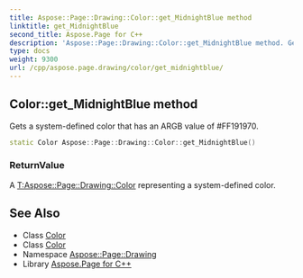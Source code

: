 ```yaml
---
title: Aspose::Page::Drawing::Color::get_MidnightBlue method
linktitle: get_MidnightBlue
second_title: Aspose.Page for C++
description: 'Aspose::Page::Drawing::Color::get_MidnightBlue method. Gets a system-defined color that has an ARGB value of #FF191970 in C++.'
type: docs
weight: 9300
url: /cpp/aspose.page.drawing/color/get_midnightblue/
---
```

## Color::get_MidnightBlue method


Gets a system-defined color that has an ARGB value of #FF191970.

```cpp
static Color Aspose::Page::Drawing::Color::get_MidnightBlue()
```


### ReturnValue

A [T:Aspose::Page::Drawing::Color](../) representing a system-defined color.

## See Also

* Class [Color](../)
* Class [Color](../)
* Namespace [Aspose::Page::Drawing](../../)
* Library [Aspose.Page for C++](../../../)
